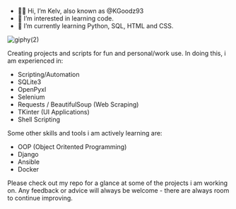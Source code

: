 - 👋🏾 Hi, I’m Kelv, also known as @KGoodz93
- 👀 I’m interested in learning code.
- 🌱 I’m currently learning Python, SQL, HTML and CSS.

![giphy(2)](https://user-images.githubusercontent.com/82043281/172653372-f3cb768f-ea68-40c0-96ab-4ad743a903de.gif)

Creating projects and scripts for fun and personal/work use. In doing this, i am experienced in:

- Scripting/Automation
- SQLite3
- OpenPyxl
- Selenium
- Requests / BeautifulSoup (Web Scraping)
- TKinter (UI Applications)
- Shell Scripting

Some other skills and tools i am actively learning are:

- OOP (Object Oritented Programming)
- Django
- Ansible
- Docker

Please check out my repo for a glance at some of the projects i am working on. Any feedback or advice will always be welcome - there are always room to continue improving.

<!---
KGoodz93/KGoodz93 is a ✨ special ✨ repository because its `README.md` (this file) appears on your GitHub profile.
You can click the Preview link to take a look at your changes.
--->

